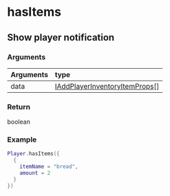 # hasItems
## Show player notification 
### Arguments
| Arguments    | type |
| ---------- | :--------- |
| data | [IAddPlayerInventoryItemProps](../../../../core/interface/interfaces.md#iaddplayerinventoryitemprops)[] |

### Return 
boolean

### Example
```lua
Player.hasItems({
  {
    itemName = "bread",
    amount = 2
  }
})

```